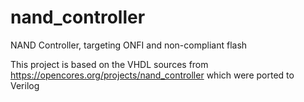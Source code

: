 # nand_controller
NAND Controller, targeting ONFI and non-compliant flash

This project is based on the VHDL sources from https://opencores.org/projects/nand_controller which were ported to Verilog

